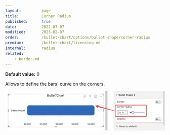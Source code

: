 ```yaml
---
layout:         page
title:          Corner Radius
published:      true
date:           2022-07-07
modified:   	2023-02-07
order:          /bullet-chart/options/bullet-shape/corner-radius
premium:        /bullet-chart/licensing.md
internal:       radius
related:            
    - border.md
---
```


**Default value:** 0

Allows to define the bars' curve on the corners. 

<img src="images/bullet-shape-corner-radius.png" width="700">